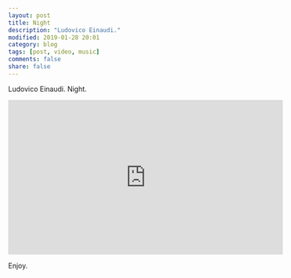 ```yaml
---
layout: post
title: Night
description: "Ludovico Einaudi."
modified: 2019-01-28 20:01
category: blog
tags: [post, video, music]
comments: false
share: false
---
```


Ludovico Einaudi. Night.

<div class="responsive-embed responsive-embed-16by9">
<iframe width="560" height="315" src="https://www.youtube.com/watch?v=k9NM-yK1C2I" frameborder="0" allow="accelerometer; autoplay; encrypted-media; gyroscope; picture-in-picture" allowfullscreen></iframe>
</div>

Enjoy.
